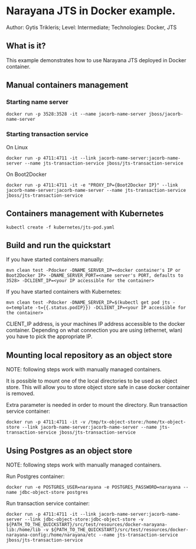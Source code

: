 Narayana JTS in Docker example.
==================================================================================================
Author: Gytis Trikleris;
Level: Intermediate;
Technologies: Docker, JTS

What is it?
-----------

This example demonstrates how to use Narayana JTS deployed in Docker container.

Manual containers management
---------------------------

### Starting name server

    docker run -p 3528:3528 -it --name jacorb-name-server jboss/jacorb-name-server


### Starting transaction service

On Linux

    docker run -p 4711:4711 -it --link jacorb-name-server:jacorb-name-server --name jts-transaction-service jboss/jts-transaction-service

On Boot2Docker

    docker run -p 4711:4711 -it -e "PROXY_IP={Boot2Docker IP}" --link jacorb-name-server:jacorb-name-server --name jts-transaction-service jboss/jts-transaction-service


Containers management with Kubernetes
-------------------------------------

    kubectl create -f kubernetes/jts-pod.yaml

Build and run the quickstart
-------------------------------

If you have started containers manually:

    mvn clean test -Pdocker -DNAME_SERVER_IP=<docker container's IP or Boot2Docker IP> -DNAME_SERVER_PORT=<name server's PORT, defaults to 3528> -DCLIENT_IP=<your IP accessible for the container>

If you have started containers with Kubernetes:

    mvn clean test -Pdocker -DNAME_SERVER_IP=$(kubectl get pod jts -o=template -t={{.status.podIP}}) -DCLIENT_IP=<your IP accessible for the container>

CLIENT_IP address, is your machines IP address accessible to the docker container. Depending on what connection you are using (ethernet, wlan) you have to pick the appropriate IP.


Mounting local repository as an object store
--------------------------------------------

NOTE: following steps work with manually managed containers.

It is possible to mount one of the local directories to be used as object store. This will allow you to store object store safe in case docker container is removed.

Extra parameter is needed in order to mount the directory. Run transaction service container:

    docker run -p 4711:4711 -it -v /tmp/tx-object-store:/home/tx-object-store --link jacorb-name-server:jacorb-name-server --name jts-transaction-service jboss/jts-transaction-service

Using Postgres as an object store
---------------------------------

NOTE: following steps work with manually managed containers.

Run Postgres container:

    docker run -e POSTGRES_USER=narayana -e POSTGRES_PASSWORD=narayana --name jdbc-object-store postgres

Run transaction service container:

    docker run -p 4711:4711 -it --link jacorb-name-server:jacorb-name-server --link jdbc-object-store:jdbc-object-store -v ${PATH_TO_THE_QUICKSTART}/src/test/resources/docker-narayana-lib:/home/lib -v ${PATH_TO_THE_QUICKSTART}/src/test/resources/docker-narayana-config:/home/narayana/etc --name jts-transaction-service jboss/jts-transaction-service
